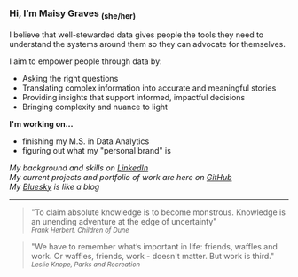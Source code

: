 ### Hi, I’m Maisy Graves <sub>(she/her)</sub>


I believe that well-stewarded data gives people the tools they need to understand the systems around them so they can advocate for themselves.

I aim to empower people through data by:
- Asking the right questions
- Translating complex information into accurate and meaningful stories
- Providing insights that support informed, impactful decisions
- Bringing complexity and nuance to light


**I'm working on...**  
- finishing my M.S. in Data Analytics
- figuring out what my "personal brand" is


*My background and skills on [LinkedIn](www.linkedin.com/in/maigraves)*</br>
*My current projects and portfolio of work are here on [GitHub](https://github.com/maisygraves)*</br>
*My [Bluesky](https://bsky.app/profile/thehucondish.bsky.social) is like a blog*

---

>"To claim absolute knowledge is to become monstrous. Knowledge is an unending adventure at the edge of uncertainty"
</br><sub>*Frank Herbert, Children of Dune*</sub>

>"We have to remember what’s important in life: friends, waffles and work. Or waffles, friends, work - doesn't matter. But work is third."
</br><sub>*Leslie Knope, Parks and Recreation*</sub>
